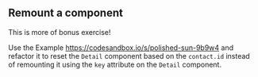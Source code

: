 ## Remount a component

This is more of bonus exercise!

Use the Example https://codesandbox.io/s/polished-sun-9b9w4 and refactor it to reset the `Detail` component based on the `contact.id` instead of remounting it using the `key` attribute on the `Detail` component.
